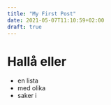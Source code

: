 ```yaml
---
title: "My First Post"
date: 2021-05-07T11:10:59+02:00
draft: true
---
```


# Hallå eller

* en lista
* med olika 
* saker i
